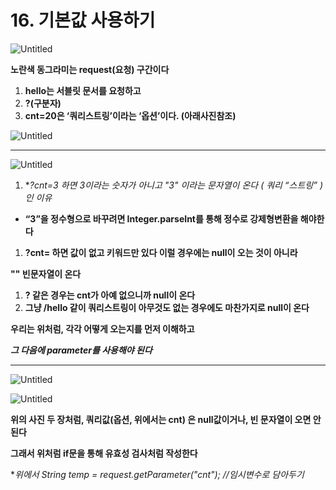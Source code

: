 # 16. 기본값 사용하기

![Untitled](16%20%E1%84%80%E1%85%B5%E1%84%87%E1%85%A9%E1%86%AB%E1%84%80%E1%85%A1%20cb45d/Untitled.png)

**노란색 동그라미는 request(요청) 구간이다**

1. **hello는 서블릿 문서를 요청하고**
2. **?(구분자)**
3. **cnt=20은 ‘쿼리스트링’이라는 ‘옵션’이다.  (아래사진참조)**

![Untitled](16%20%E1%84%80%E1%85%B5%E1%84%87%E1%85%A9%E1%86%AB%E1%84%80%E1%85%A1%20cb45d/Untitled%201.png)

---

![Untitled](16%20%E1%84%80%E1%85%B5%E1%84%87%E1%85%A9%E1%86%AB%E1%84%80%E1%85%A1%20cb45d/Untitled%202.png)

1. **?cnt=3 하면 3이라는 숫자가 아니고 "3" 이라는 문자열이 온다 *( 쿼리 “스트링” )인 이유**
- **“3”을 정수형으로 바꾸려면 Integer.parseInt를 통해 정수로 강제형변환을 해야한다**

1. **?cnt= 하면 값이 없고 키워드만 있다 이럴 경우에는 null이 오는 것이 아니라**

 **"" 빈문자열이 온다**

1. **? 같은 경우는 cnt가 아예 없으니까 null이 온다**
2. **그냥 /hello 같이 쿼리스트링이 아무것도 없는 경우에도 마찬가지로 null이 온다**

**우리는 위처럼, 각각 어떻게 오는지를 먼저 이해하고**

***그 다음에 parameter를 사용해야 된다***

---

![Untitled](16%20%E1%84%80%E1%85%B5%E1%84%87%E1%85%A9%E1%86%AB%E1%84%80%E1%85%A1%20cb45d/Untitled%203.png)

![Untitled](16%20%E1%84%80%E1%85%B5%E1%84%87%E1%85%A9%E1%86%AB%E1%84%80%E1%85%A1%20cb45d/Untitled%204.png)

**위의 사진 두 장처럼, 쿼리값(옵션, 위에서는 cnt) 은 null값이거나, 빈 문자열이 오면 안된다**

**그래서 위처럼 if문을 통해 유효성 검사처럼 작성한다**

**위에서 String temp = request.getParameter("cnt");  //임시변수로 담아두기*